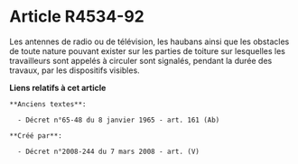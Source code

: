# Article R4534-92

Les antennes de radio ou de télévision, les haubans ainsi que les obstacles de toute nature pouvant exister sur les parties
de toiture sur lesquelles les travailleurs sont appelés à circuler sont signalés, pendant la durée des travaux, par les
dispositifs visibles.

**Liens relatifs à cet article**

	**Anciens textes**:

	  - Décret n°65-48 du 8 janvier 1965 - art. 161 (Ab)

	**Créé par**:

	  - Décret n°2008-244 du 7 mars 2008 - art. (V)
